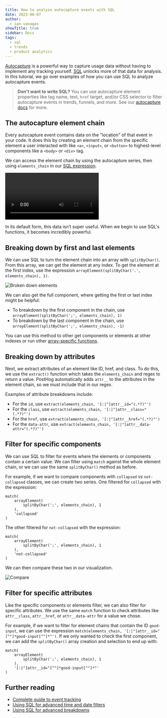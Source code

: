 ```yaml
---
title: How to analyze autocapture events with SQL
date: 2023-06-07
author:
  - ian-vanagas
showTitle: true
sidebar: Docs
tags:
  - sql
  - trends
  - product analytics
---
```

 

[Autocapture](/docs/data/autocapture) is a powerful way to capture usage data without having to implement any tracking yourself. [SQL](/docs/product-analytics/sql) unlocks more of that data for analysis. In this tutorial, we go over examples of how you can use SQL to analyze autocapture events.

> **Don't want to write SQL?** You can use autocapture element properties like tag name, text, `href` target, and/or CSS selector to filter autocapture events in trends, funnels, and more. See our [autocapture docs](/docs/data/autocapture) for more.

## The autocapture element chain

Every autocapture event contains data on the "location" of that event in your code. It does this by creating an element chain from the specific element a user interacted with like `<a>`, `<input>`, or `<button>` to highest-level components like a `<body>` or `<div>` tag.

We can access the element chain by using the autocapture series, then using `elements_chain`  in our [SQL expression](/docs/sql/expressions).

![Element chain](https://res.cloudinary.com/dmukukwp6/video/upload/v1710055416/posthog.com/contents/images/tutorials/hogql-autocapture/element-chain.mp4)

In its default form, this data isn’t super useful. When we begin to use SQL's functions, it becomes incredibly powerful.

## Breaking down by first and last elements

We can use SQL to turn the element chain into an array with `splitByChar()`. From this array, we can get the element at any index. To get the element at the first index, use the expression `arrayElement(splitByChar('.', elements_chain), 1)`.

![Broken down elements](https://res.cloudinary.com/dmukukwp6/image/upload/v1710055416/posthog.com/contents/images/tutorials/hogql-autocapture/elements.png)

We can also get the full component, where getting the first or last index might be helpful:

- To breakdown by the first component in the chain, use `arrayElement(splitByChar(';', elements_chain), 1)`
- To breakdown by the last component in the chain, use `arrayElement(splitByChar(';', elements_chain), -1)`

You can use this method to other get components or elements at other indexes or run other [array-specific functions](/tutorials/array-filter-breakdown).

## Breaking down by attributes

Next, we extract attributes of an element like ID, href, and class. To do this, we use the `extract()` function which takes the `elements_chain` and regex to return a value. PostHog automatically adds `attr__` to the attributes in the element chain, so we must include that in our regex. 

Examples of attribute breakdowns include:

- For the `id`, use `extract(elements_chain, '[:|"]attr__id="(.*?)"')`
- For the  `class`, use `extract(elements_chain, '[:|"]attr__class="(.*?)"')`
- For the `href`, use `extract(elements_chain, '[:|"]attr__href="(.*?)"')`
- For the `data-attr`, use `extract(elements_chain, '[:|"]attr__data-attr="(.*?)"')`

## Filter for specific components

We can use SQL to filter for events where the elements or components contain a certain value. We can filter using `match` against the whole element chain, or we can use the same `splitByChar()`  method as before. 

For example, if we want to compare components with `collapsed` vs `not-collapsed` classes, we can create two series. One filtered for `collapsed` with the expression:

```
match(
	arrayElement(
		splitByChar(';', elements_chain), 1
	),
	'collapsed'
)
```

The other filtered for `not-collapsed` with the expression:

```
match(
	arrayElement(
		splitByChar(';', elements_chain), 1
	),
	'not-collapsed'
)
```

We can then compare these two in our visualization.

![Compare](https://res.cloudinary.com/dmukukwp6/image/upload/v1710055416/posthog.com/contents/images/tutorials/hogql-autocapture/compare.png)

## Filter for specific attributes

Like the specific components or elements filter, we can also filter for specific attributes. We use the same `match` function to check attributes like `attr__class`, `attr__href`, or `attr__data-attr` for a value we chose.

For example, if we want to filter for element chains that contain the ID `good-input`, we can use the expression `match(elements_chain, '[:|"]attr__id="[^"]*good-input[^"]*"')`. If we only wanted to check the first component, we can add the `splitByChar()` array creation and selection to end up with:

```
match(
	arrayElement(
		splitByChar(';', elements_chain), 1
	),
	'[:|"]attr__id="[^"]*good-input[^"]*"'
)
```

## Further reading

- [Complete guide to event tracking](/tutorials/event-tracking-guide)
- [Using SQL for advanced time and date filters](/tutorials/hogql-date-time-filters)
- [Using SQL for advanced breakdowns](/tutorials/hogql-breakdowns)

<NewsletterForm />